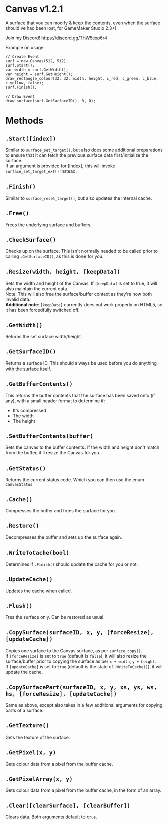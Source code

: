 # Canvas v1.2.1
A surface that you can modify & keep the contents, even when the surface should've had been lost, for GameMaker Studio 2.3+!

Join my Discord! https://discord.gg/ThW5exp6r4

Example on usage:
```gml
// Create Event
surf = new Canvas(512, 512);
surf.Start();
var width = surf.GetWidth();
var height = surf.GetHeight();
draw_rectangle_colour(32, 32, width, height, c_red, c_green, c_blue, c_yellow, false);
surf.Finish();

// Draw Event
draw_surface(surf.GetSurfaceID(), 0, 0);
```

# Methods

## `.Start([index])`<br>
Similar to `surface_set_target()`, but also does some additional preparations to ensure that it can fetch the previous surface data first/initialize the surface.<br>
If an argument is provided for [index], this will invoke `surface_set_target_ext()` instead.

## `.Finish()`<br>
Similar to `surface_reset_target()`, but also updates the internal cache.

## `.Free()`<br>
Frees the underlying surface and buffers.

## `.CheckSurface()`<br>
Checks up on the surface. This isn't normally needed to be called prior to calling `.GetSurfaceID()`, as this is done for you.

## `.Resize(width, height, [keepData])`<br>
Sets the width and height of the Canvas. If `[keepData]` is set to true, it will also maintain the current data. <br>
Note: This will also free the surface/buffer context as they're now both invalid data.<br>
**Additional note**: `[keepData]` currently does not work properly on HTML5, so it has been forcedfully switched off.

## `.GetWidth()`
Returns the set surface width/height.

## `.GetSurfaceID()`<br>
Returns a surface ID. This should always be used before you do anything with the surface itself.

## `.GetBufferContents()`<br>
This returns the buffer contents that the surface has been saved onto (if any), with a small header format to determine if:<br>
- It's compressed
- The width
- The height

## `.SetBufferContents(buffer)`<br>
Sets the canvas to the buffer contents. If the width and height don't match from the buffer, it'll resize the Canvas for you.

## `.GetStatus()`<br>
Returns the current status code. Which you can then use the enum `CanvasStatus`

## `.Cache()`<br>
Compresses the buffer and frees the surface for you.

## `.Restore()`<br>
Decompresses the buffer and sets up the surface again.

## `.WriteToCache(bool)`<br>
Determines if `.Finish()` should update the cache for you or not.

## `.UpdateCache()`<br>
Updates the cache when called.

## `.Flush()`<br>
Fres the surface only. Can be restored as usual.

## `.CopySurface(surfaceID, x, y, [forceResize], [updateCache])`<br>
Copies one surface to the Canvas surface, as per `surface_copy()`. <br>
If `[forceResize]` is set to `true` (default is `false`), it will also resize the surface/buffer prior to copying the surface as per `x + width`, `y + height`. <br>
If `[updateCache]` is set to `true` (default is the state of `.WriteToCache()`), it will update the cache.

## `.CopySurfacePart(surfaceID, x, y, xs, ys, ws, hs, [forceResize], [updateCache])`<br>
Same as above, except also takes in a few additional arguments for copying parts of a surface.

## `.GetTexture()`<br>
Gets the texture of the surface.

## `.GetPixel(x, y)`<br>
Gets colour data from a pixel from the buffer cache. 

## `.GetPixelArray(x, y)`<br>
Gets colour data from a pixel from the buffer cache, in the form of an array.

## `.Clear([clearSurface], [clearBuffer])`<br>
Clears data. Both arguments default to `true`.
